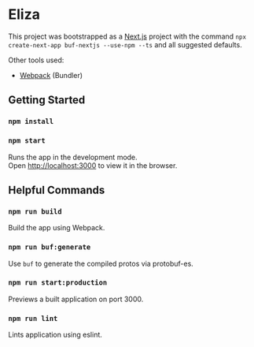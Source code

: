 # Eliza

This project was bootstrapped as a [Next.js](https://nextjs.org) project with the command `npx create-next-app buf-nextjs --use-npm --ts` and all suggested defaults.

Other tools used:

* [Webpack](https://webpack.js.org/) (Bundler)

## Getting Started

### `npm install`
### `npm start`

Runs the app in the development mode.\
Open [http://localhost:3000](http://localhost:3000) to view it in the browser.

## Helpful Commands

### `npm run build`

Build the app using Webpack.

### `npm run buf:generate`

Use `buf` to generate the compiled protos via protobuf-es.

### `npm run start:production`

Previews a built application on port 3000.

### `npm run lint`

Lints application using eslint.

